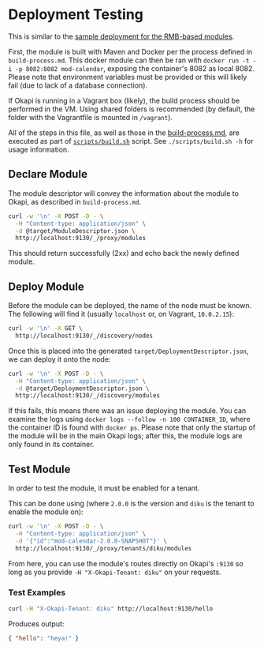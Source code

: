 # Deployment Testing

This is similar to the
[sample deployment for the RMB-based modules](https://github.com/folio-org/folio-sample-modules/tree/master/hello-vertx).

First, the module is built with Maven and Docker per the process defined in `build-process.md`. This
docker module can then be ran with `docker run -t -i -p 8082:8082 mod-calendar`, exposing the
container's 8082 as local 8082. Please note that environment variables must be provided or this will
likely fail (due to lack of a database connection).

If Okapi is running in a Vagrant box (likely), the build process should be performed in the VM.
Using shared folders is recommended (by default, the folder with the Vagrantfile is mounted in
`/vagrant`).

All of the steps in this file, as well as those in the [build-process.md](build-process.md), are
executed as part of [`scripts/build.sh`](/scripts/build.sh) script. See `./scripts/build.sh -h` for
usage information.

## Declare Module

The module descriptor will convey the information about the module to Okapi, as described in
`build-process.md`.

```sh
curl -w '\n' -X POST -D - \
  -H "Content-type: application/json" \
  -d @target/ModuleDescriptor.json \
  http://localhost:9130/_/proxy/modules
```

This should return successfully (2xx) and echo back the newly defined module.

## Deploy Module

Before the module can be deployed, the name of the node must be known. The following will find it
(usually `localhost` or, on Vagrant, `10.0.2.15`):

```sh
curl -w '\n' -X GET \
  http://localhost:9130/_/discovery/nodes
```

Once this is placed into the generated `target/DeploymentDescriptor.json`, we can deploy it onto the
node:

```sh
curl -w '\n' -X POST -D - \
  -H "Content-type: application/json" \
  -d @target/DeploymentDescriptor.json \
  http://localhost:9130/_/discovery/modules
```

If this fails, this means there was an issue deploying the module. You can examine the logs using
`docker logs --follow -n 100 CONTAINER_ID`, where the container ID is found with `docker ps`. Please
note that only the startup of the module will be in the main Okapi logs; after this, the module logs
are only found in its container.

## Test Module

In order to test the module, it must be enabled for a tenant.

This can be done using (where `2.0.0` is the version and `diku` is the tenant to enable the module
on):

```sh
curl -w '\n' -X POST -D - \
  -H "Content-type: application/json" \
  -d '{"id":"mod-calendar-2.0.0-SNAPSHOT"}' \
  http://localhost:9130/_/proxy/tenants/diku/modules
```

From here, you can use the module's routes directly on Okapi's `:9130` so long as you provide
`-H "X-Okapi-Tenant: diku"` on your requests.

### Test Examples

```sh
curl -H "X-Okapi-Tenant: diku" http://localhost:9130/hello
```

Produces output:

```json
{ "hello": "heya!" }
```

